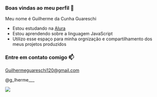 ### Boas vindas ao meu perfil 🖤

Meu nome é Guilherme da Cunha Guareschi

- Estou estudando na [Alura](https://www.alura.com.br)
- Estou aprendendo sobre a linguagem JavaScript
- Utilizo esse espaço para minha orgnização e compartilhamento dos meus projetos produzidos

### Entre em contato comigo 📫
Guilhermeguareschi120@gmail.com

@g_lherme___

![](https://media1.tenor.com/m/a4PVIakThp0AAAAC/shinji-hirako.gif)
